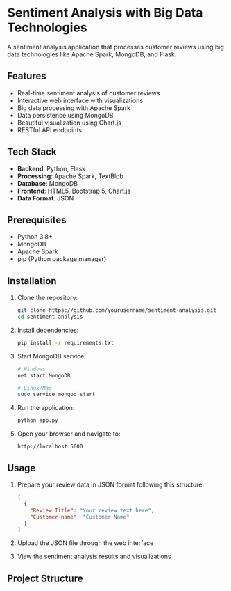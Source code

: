 # Sentiment Analysis with Big Data Technologies

A sentiment analysis application that processes customer reviews using big data technologies like Apache Spark, MongoDB, and Flask.

## Features

- Real-time sentiment analysis of customer reviews
- Interactive web interface with visualizations
- Big data processing with Apache Spark
- Data persistence using MongoDB
- Beautiful visualization using Chart.js
- RESTful API endpoints

## Tech Stack

- **Backend**: Python, Flask
- **Processing**: Apache Spark, TextBlob
- **Database**: MongoDB
- **Frontend**: HTML5, Bootstrap 5, Chart.js
- **Data Format**: JSON

## Prerequisites

- Python 3.8+
- MongoDB
- Apache Spark
- pip (Python package manager)

## Installation

1. Clone the repository:
   ```bash
   git clone https://github.com/yourusername/sentiment-analysis.git
   cd sentiment-analysis
   ```

2. Install dependencies:
   ```bash
   pip install -r requirements.txt
   ```

3. Start MongoDB service:
   ```bash
   # Windows
   net start MongoDB
   
   # Linux/Mac
   sudo service mongod start
   ```

4. Run the application:
   ```bash
   python app.py
   ```

5. Open your browser and navigate to:
   ```
   http://localhost:5000
   ```

## Usage

1. Prepare your review data in JSON format following this structure:
   ```json
   [
     {
       "Review Title": "Your review text here",
       "Customer name": "Customer Name"
     }
   ]
   ```

2. Upload the JSON file through the web interface
3. View the sentiment analysis results and visualizations

## Project Structure

